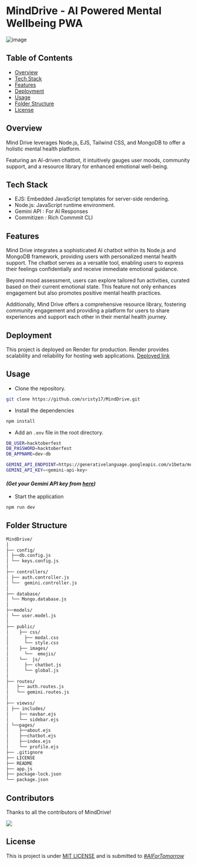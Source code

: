 # MindDrive - AI Powered Mental Wellbeing PWA

![image](https://github.com/user-attachments/assets/0009fce9-3865-412a-b867-1022f1ef06ec)


## Table of Contents

- [Overview](#overview)
- [Tech Stack](#tech-stack)
- [Features](#features)
- [Deployment](#deployment)
- [Usage](#usage)
- [Folder Structure](#folder-structure)
- [License](#license)


## Overview
Mind Drive leverages Node.js, EJS, Tailwind CSS, and MongoDB to offer a holistic mental health platform. 

Featuring an AI-driven chatbot, it intuitively gauges user moods, community support, and a resource library for enhanced emotional well-being.

## Tech Stack

- EJS: Embedded JavaScript templates for server-side rendering.
- Node.js: JavaScript runtime environment.
- Gemini API : For AI Responses
- Commitizen : Rich Commmit CLI

## Features

Mind Drive integrates a sophisticated AI chatbot within its Node.js and MongoDB framework, providing users with personalized mental health support. The chatbot serves as a versatile tool, enabling users to express their feelings confidentially and receive immediate emotional guidance. 

Beyond mood assessment, users can explore tailored fun activities, curated based on their current emotional state. This feature not only enhances engagement but also promotes positive mental health practices. 

Additionally, Mind Drive offers a comprehensive resource library, fostering community engagement and providing a platform for users to share experiences and support each other in their mental health journey.

## Deployment
This project is deployed on Render for production. Render provides scalability and reliability for hosting web applications. [Deployed link](https://minddrive.onrender.com)

## Usage

- Clone the repository.
```bash
git clone https://github.com/sristy17/MindDrive.git
```

- Install the dependencies
```bash
npm install
```

- Add an `.env` file in the root directory.
```bash
DB_USER=hacktoberfest
DB_PASSWORD=hacktoberfest
DB_APPNAME=dev-db

GEMINI_API_ENDPOINT=https://generativelanguage.googleapis.com/v1beta/models/gemini-1.5-flash-latest:generateContent
GEMINI_API_KEY=<gemini-api-key>
```
#### _(Get your Gemini API key from [here](https://aistudio.google.com/app/apikey))_


- Start the application
```bash
npm run dev
```

## Folder Structure


```bash
MindDrive/
│
├── config/
│ ├──db.config.js
│ └── keys.config.js
│
├── controllers/
│ ├── auth.controller.js
│ └──  gemini.controller.js
│
├── database/
│ └── Mongo.database.js
│
├──models/
│ └── user.model.js
│
├── public/
│    ├── css/
│      ├── modal.css
│      └── style.css
│    ├── images/
│      └──  emojis/
│    └──  js/
│      ├── chatbot.js
│      └── global.js
│
├── routes/
│   ├── auth.routes.js
│   └── gemini.routes.js
│
├── viewss/
│ ├── includes/
│    ├── navbar.ejs
│    └── sidebar.ejs
│ └──pages/
│    ├──about.ejs
│    ├──chatbot.ejs
│    ├──index.ejs
│    └── profile.ejs
├── .gitignore
├── LICENSE
├── README
├── app.js
├── package-lock.json
└── package.json
```
## Contributors

Thanks to all the contributors of MindDrive!

<a href="https://github.com/sristy17/MindDrive/graphs/contributors">
  <img src="https://contrib.rocks/image?repo=sristy17/MindDrive" />
</a>

## License

This is project is under [MIT LICENSE](LICENSE) and is submitted to _[#AIForTomorrow](https://hashnode.com/hackathons/ai-for-tomorrow?source=hackathon-feed-widget)_
